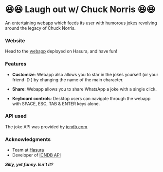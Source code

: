 # 😆😆 Laugh out w/ Chuck Norris 😆😆

An entertaining webapp which feeds its user with humorous jokes revolving around the legacy of Chuck Norris.

### Website
Head to the [webapp](https://www.bacillus38.hasura-app.io/) deployed on Hasura, and have fun!

### Features
* **Customize**: Webapp also allows you to star in the jokes yourself (or your friend :D ) by changing the name of the main character.

* **Share**: Webapp allows you to share WhatsApp a joke with a single click.

* **Keyboard controls**: Desktop users can navigate through the webapp with SPACE, ESC, TAB & ENTER keys alone.

### API used
The joke API was provided by [icndb.com](http://www.icndb.com/).

### Acknowledgments

* Team at [Hasura](https://www.hasura.io)
* Developer of [ICNDB API](http://www.icndb.com/api/)

 **_Silly, yet funny. Isn't it?_**
